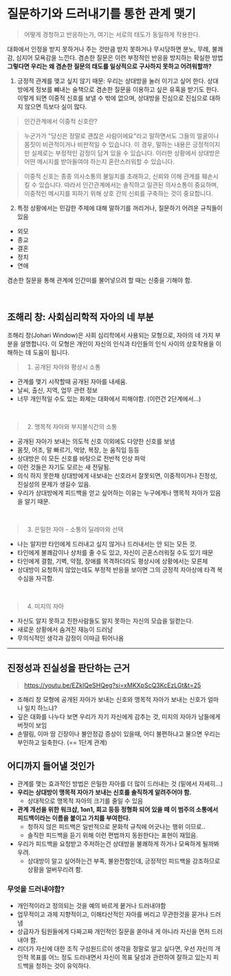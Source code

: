 # 질문하기와 드러내기를 통한 관계 맺기

> 어떻게 경청하고 반응하는가,
> 여기는 서로의 태도가 동일하게 작용한다.

대화에서 인정을 받지 못하거나 주는 것만큼 받지 못하거나 무시당하면 분노, 무례, 불쾌감, 심지어 모욕감을 느낀다.
겸손한 질문은 이런 부정적인 반응을 방지하는 확실한 방법
**그렇다면 우리는 왜 겸손한 질문의 태도를 일상적으로 구사하지 못하고 어려워할까?**

1. 긍정적 관계를 맺고 싶지 않기 때문: 우리는 상대방을 눌러 이기고 싶어 한다. 상대방에게 정보를 뺴내는 술책으로 겸손한 질문을 이용하고 싶은 유혹을 받기도 한다.
   이렇게 되면 이중적 신호를 보낼 수 밖에 없으며, 상대방을 진심으로 진심으로 대하지 않으면 득보다 실이 많다.

> 인간관계에서 이중적 신호란?

> 누군가가 "당신은 정말로 괜찮은 사람이에요"라고 말하면서도 그들의 얼굴이나 몸짓이 비관적이거나 비판적일 수 있습니다. 이 경우, 말하는 내용은 긍정적이지만 실제로는 부정적인 감정이 담겨 있을 수 있습니다. 이러한 상황에서 상대방은 어떤 메시지를 받아들여야 하는지 혼란스러워할 수 있습니다.

> 이중적 신호는 종종 의사소통의 불일치를 초래하고, 신뢰와 이해 관계를 훼손시킬 수 있습니다. 따라서 인간관계에서는 솔직하고 일관된 의사소통이 중요하며, 이중적인 메시지를 피하기 위해 상호 간의 신뢰를 구축하는 것이 중요합니다.

2. 특정 상황에서는 민감한 주제에 대해 말하기를 꺼리거나, 질문하기 어려운 규칙들이 있음

- 외모
- 종교
- 결혼
- 정치
- 연애

겸손한 질문을 통해 관계에 인간미를 불어넣으려 할 때는 신중을 기해야 함.

<br />

## 조해리 창: 사회심리학적 자아의 네 부분

조해리 창(Johari Window)은 사회 심리학에서 사용되는 모형으로, 자아의 네 가지 부분을 설명합니다. 이 모형은 개인이 자신의 인식과 타인들의 인식 사이의 상호작용을 이해하는 데 도움이 됩니다.

> 1. 공개된 자아와 평상시 소통

- 관계를 맺기 시작할때 공개된 자아를 내세움.
- 날씨, 출신, 지역, 업무 관련 정보
- 너무 개인적일 수도 있는 화제는 대화에서 피해야함. (이런건 2단계에서...)

<br />

> 2. 맹목적 자아와 부지불식간의 소통

- 공개된 자아가 보내는 의도적 신호 이외에도 다양한 신호를 보냄
- 몸짓, 어조, 말 빠르기, 억양, 복장, 눈 움직임 등등
- 상대방은 이 모든 신호를 바탕으로 전반적 인상 파악
- 이런 것들은 자기도 모르는 새 전달됨.
- 의식 하지 못한채 상대방에게 내보내는 신호라서 잘못되면, 이중적이거나 진정성, 진실성의 문제가 생길수 있음.
- 우리가 상대방에게 피드백을 얻고 싶어하는 이유는 누구에게나 맹목적 자아가 있음을 알기 때문.

<br />

> 3. 은밀한 자아 - 소통의 딜레마와 선택

- 나는 알지만 타인에게 드러내고 싶지 않거나 드러내서는 안 되는 모든 것.
- 타인에게 불쾌감이나 상처를 줄 수도 있고, 자신이 곤혼스러워질 수도 있기 때문
- 타인에게 결함, 기벽, 약점, 장애를 목격하더라도 평상시에 상황에서는 모른체
- 상대방이 요청하지 않았는데도 부정적 반응을 보이면 그의 긍정적 자아상에 타격 복수심을 자극함.

<br />

> 4. 미지의 자아

- 자신도 알지 못하고 친한사람들도 알지 못하는 자신의 모습을 일컫는다.
- 새로운 상황에서 숨겨진 재능이 드러남
- 무의식적인 생각과 감정이 이따금 튀어나옴

---

## 진정성과 진실성을 판단하는 근거

> https://youtu.be/EZkIQeSHQeg?si=xMKXpScQ3KcEzLGt&t=25

- 조해리 창 모형에 공개된 자아가 보내는 신호와 맹목적 자아가 보내는 신호가 얼마나 일치 하느냐?
- 깊은 대화를 나누다 보면 우리가 자기 자신에게 감추는 것, 미지의 자아가 남들에게 버젓이 보임
- 손떨림, 이마 땀 긴장이나 불안정감 증상이 있을때, 어디 불편하냐고 물으면 우리는 부인하고 일축한다. (== 1단계 관계)

## 어디까지 들어낼 것인가

- 관계를 맺는 효과적인 방법은 은밀한 자아를 더 많이 드러내는 것 (밑에서 자세히...)
- **우리는 상대방이 맹목적 자아가 보내는 신호를 솔직하게 알려주어야 함.**
  - 상대적으로 맹목적 자아의 크기를 줄일 수 있음
- **관계 개선을 위한 워크샵, 1on1, 회고 등등 정형화 되어 있을 떼 이 범주의 소통에서 피드백이라는 이름을 붙이고 가치를 부여한다.**
  - 청하지 않은 피드백은 일반적으로 문화적 규칙에 어긋나는 행위 이므로..
  - 솔직한 피드백을 듣기 위해 이런 편법까지 동원한다는 표현이 재밌음.
- 우리가 피드백을 요청받고 주저하는건 상대방을 불쾌하게 하거나 모욕하게 될까봐 우려.
  - 상대방이 알고 싶어하는건 부족, 불완전함인데, 긍정적인 피드백을 강조하므로 상황을 얼버무리려 함.

### 무엇을 드러내야함?

- 개인적이라고 정의되는 것을 예의 바르게 뭍거나 드러내야함
- 업무적이고 과제 지향적이고, 이해타산적인 자아를 버리고 무관한것을 묻거나 드러냄
- 상급자가 팀원들에게 다짜고짜 개인적인 질문을 쏟아내 게 아니라 자신을 먼저 드러내야 함.
- 리더가 자신에 대한 조직 구성원드르이 생각을 정말로 알고 싶다면, 우선 자신의 개인적 목표를 어느 정도 드러내면서 자신이 목표 달성과 관련하여 잘하고 있는지 피드백을 청하는 것이 유익하다.
